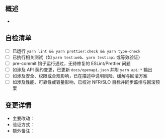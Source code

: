## 概述

-

## 自检清单

- [ ] 已运行 `yarn lint && yarn prettier:check && yarn type-check`
- [ ] 已执行相关测试（如 `yarn test:web`、`yarn test:api` 或等效验证）
- [ ] pre-commit 钩子运行通过，无待修复的 ESLint/Prettier 问题
- [ ] 如涉及 API 契约变更，已更新 `docs/openapi.json` 并附 `yarn api:*` 输出
- [ ] 如涉及安全、权限或合规影响，已在描述中说明风险、缓解与回滚方案
- [ ] 如涉及性能、可靠性或容量影响，已校对 NFR/SLO 目标并同步监控与回滚预案

## 变更详情

- 主要改动：
- 验证方式：
- 额外备注：
